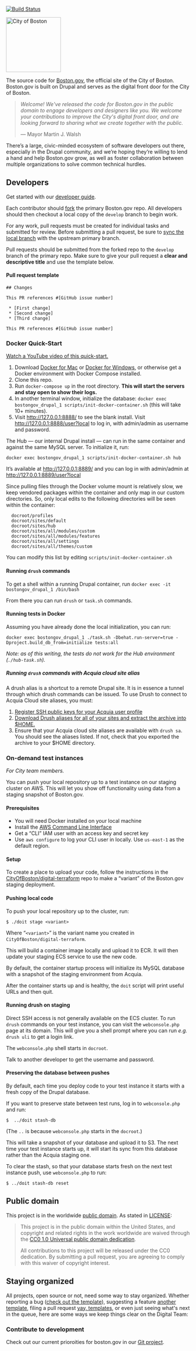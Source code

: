 [![Build Status](https://travis-ci.org/CityOfBoston/boston.gov-d7.png)](https://travis-ci.org/CityOfBoston/boston.gov-d7)

<img src="https://cloud.githubusercontent.com/assets/9234/19400090/8c20c53c-9222-11e6-937c-02bce55e5301.png" alt="City of Boston" width="150" />

The source code for [Boston.gov](https://boston.gov), the official site of the City of Boston. Boston.gov is built on Drupal and serves as the digital front door for the City of Boston.

> _Welcome! We've released the code for Boston.gov in the public domain to engage developers and designers like you. We welcome your contributions to improve the City's digital front door, and are looking forward to sharing what we create together with the public._
> 
> — Mayor Martin J. Walsh

There’s a large, civic-minded ecosystem of software developers out there, especially in the Drupal community, and we’re hoping they’re willing to lend a hand and help Boston.gov grow, as well as foster collaboration between multiple organizations to solve common technical hurdles.    

## Developers

Get started with our [developer guide](https://github.com/CityOfBoston/boston.gov/blob/develop/guides/02-setting-up-development.md). 

Each contributor should [fork](https://help.github.com/articles/fork-a-repo) the primary Boston.gov repo. All developers should then checkout a local copy of the `develop` branch to begin work.

For any work, pull requests must be created for individual tasks and submitted for review. Before submitting a pull request, be sure to [sync the local branch](https://help.github.com/articles/syncing-a-fork) with the upstream primary branch.

Pull requests should be submitted from the forked repo to the `develop` branch of the primary repo. Make sure to give your pull request a **clear and descriptive title** and use the template below.

#### Pull request template

```
## Changes

This PR references #[GitHub issue number]

 * [First change]
 * [Second change]
 * [Third change]

This PR references #[GitHub issue number]
```

### Docker Quick-Start
[Watch a YouTube video of this quick-start.](https://www.youtube.com/watch?v=KgUzuKq-pfA&feature=youtu.be)

1. Download [Docker for
   Mac](https://www.docker.com/docker-machttps://www.docker.com/docker-mac) or
   [Docker for Windows](https://www.docker.com/docker-windows), or otherwise get
   a Docker environment with Docker Compose installed.
1. Clone this repo.
1. Run `docker-compose up` in the root directory. **This will start the servers**
   **and stay open to show their logs.**
1. In another terminal window, initialize the database: `docker exec
   bostongov_drupal_1 scripts/init-docker-container.sh` (this will take 10+
   minutes).
1. Visit http://127.0.0.1:8888/ to see the blank install. Visit
   http://127.0.0.1:8888/user?local to log in, with admin/admin as username and
   password.

The Hub — our internal Drupal install — can run in the same container and
against the same MySQL server. To initialize it, run:

`docker exec bostongov_drupal_1 scripts/init-docker-container.sh hub`

It’s available at http://127.0.0.1:8889/ and you can log in with admin/admin at
http://127.0.0.1:8889/user?local

Since pulling files through the Docker volume mount is relatively slow, we keep
vendored packages within the container and only map in our custom directories.
So, only local edits to the following directories will be seen within the
container:

```
  docroot/profiles
  docroot/sites/default
  docroot/sites/hub
  docroot/sites/all/modules/custom
  docroot/sites/all/modules/features
  docroot/sites/all/settings
  docroot/sites/all/themes/custom
```

You can modify this list by editing `scripts/init-docker-container.sh`

#### Running `drush` commands

To get a shell within a running Drupal container, run `docker exec -it
bostongov_drupal_1 /bin/bash`

From there you can run `drush` or `task.sh` commands.

#### Running tests in Docker

Assuming you have already done the local initialization, you can run:
```
docker exec bostongov_drupal_1 ./task.sh -Dbehat.run-server=true -Dproject.build_db_from=initialize tests:all
```

_Note: as of this writing, the tests do not work for the Hub environment (`./hub-task.sh`)._

##### Running `drush` commands with Acquia cloud site alias
A drush alias is a shortcut to a remote Drupal site. It is in essence a tunnel through which drush commands can be issued. To use Drush to connect to Acquia Cloud site aliases, you must:

1. [Register SSH public keys for your Acquia user profile](https://docs.acquia.com/acquia-cloud/ssh/enable/add-key)
2. [Download Drush aliases for all of your sites and extract the archive into $HOME.](https://docs.acquia.com/acquia-cloud/drush/aliases)
3. Ensure that your Acquia cloud site aliases are available with `drush sa`.  You should see the aliases listed.  If not, check that you exported the archive to your $HOME directory.

### On-demand test instances

_For City team members._

You can push your local repository up to a test instance on our staging cluster
on AWS. This will let you show off functionality using data from a staging
snapshot of Boston.gov.

#### Prerequisites

* You will need Docker installed on your local machine
* Install the [AWS Command Line Interface](https://aws.amazon.com/cli/)
* Get a “CLI” IAM user with an access key and secret key
* Use `aws configure` to log your CLI user in locally. Use `us-east-1` as the
  default region.

#### Setup

To create a place to upload your code, follow the instructions in the
[CityOfBoston/digital-terraform](https://github.com/CityOfBoston/digital-terraform)
repo to make a “variant” of the Boston.gov staging deployment.

#### Pushing local code

To push your local repository up to the cluster, run:

```
$ ./doit stage <variant>
```

Where “`<variant>`” is the variant name you created in
`CityOfBoston/digital-terraform`.

This will build a container image locally and upload it to ECR. It will then
update your staging ECS service to use the new code.

By default, the container startup process will initialize its MySQL database
with a snapshot of the staging environment from Acquia.

After the container starts up and is healthy, the `doit` script will print
useful URLs and then quit.

#### Running drush on staging

Direct SSH access is not generally available on the ECS cluster. To run `drush`
commands on your test instance, you can visit the `webconsole.php` page at its
domain. This will give you a shell prompt where you can run _e.g._ `drush uli`
to get a login link.

The `webconsole.php` shell starts in `docroot`.

Talk to another developer to get the username and password.

#### Preserving the database between pushes

By default, each time you deploy code to your test instance it starts with a
fresh copy of the Drupal database.

If you want to preserve state between test runs, log in to `webconsole.php` and
run:

```
$  ../doit stash-db
```

(The `..` is because `webconsole.php` starts in the `docroot`.)

This will take a snapshot of your database and upload it to S3. The next time
your test instance starts up, it will start its sync from this database rather
than the Acquia staging one.

To clear the stash, so that your database starts fresh on the next test instance
push, use `webconsole.php` to run:

```
$ ../doit stash-db reset
```

## Public domain

This project is in the worldwide [public domain](LICENSE.md). As stated in [LICENSE](LICENSE.md):

> This project is in the public domain within the United States, and copyright and related rights in the work worldwide are waived through the [CC0 1.0 Universal public domain dedication](https://creativecommons.org/publicdomain/zero/1.0/).
>
> All contributions to this project will be released under the CC0 dedication. By submitting a pull request, you are agreeing to comply with this waiver of copyright interest.

## Staying organized

All projects, open source or not, need some way to stay organized. Whether reporting a bug ([check out the template](https://github.com/CityOfBoston/boston.gov/blob/develop/guides/03-contributing-to-boston.gov.md#bug-report-template)), suggesting a feature [another template](https://github.com/CityOfBoston/boston.gov/blob/develop/guides/03-contributing-to-boston.gov.md#feature-template), filing a pull request [yay, templates](https://github.com/CityOfBoston/boston.gov/blob/develop/guides/03-contributing-to-boston.gov.md#pull-request-template), or even just seeing what's next in the queue, here are some ways we keep things clear on the Digital Team:

### Contribute to development

Check out our current prioroities for boston.gov in our [Git project](https://github.com/orgs/CityOfBoston/projects/3).

